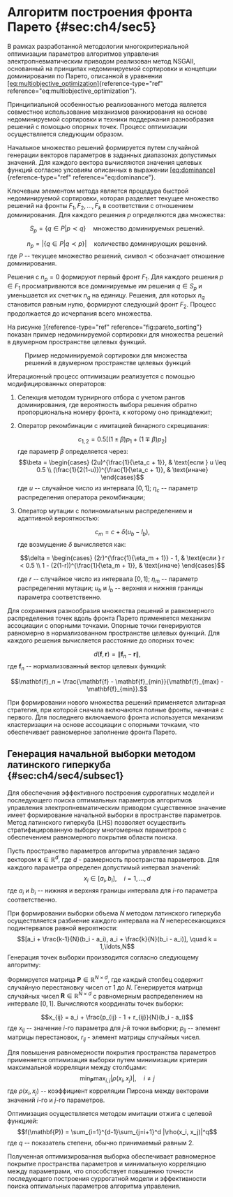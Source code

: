 # Алгоритм построения фронта Парето {#sec:ch4/sec5}

В рамках разработанной методологии многокритериальной оптимизации
параметров алгоритмов управления электропневматическим приводом
реализован метод NSGAII, основанный на принципах недоминируемой
сортировки и концепции доминирования по Парето, описанной в уравнении
[\[eq:multiobjective_optimization\]](#eq:multiobjective_optimization){reference-type="ref"
reference="eq:multiobjective_optimization"}.

Принципиальной особенностью реализованного метода является совместное
использование механизмов ранжирования на основе недоминируемой
сортировки и техники поддержания разнообразия решений с помощью опорных
точек. Процесс оптимизации осуществляется следующим образом.

Начальное множество решений формируется путем случайной генерации
векторов параметров в заданных диапазонах допустимых значений. Для
каждого вектора вычисляются значения целевых функций согласно улсовиям
описанных в выражении
[\[eq:dominance\]](#eq:dominance){reference-type="ref"
reference="eq:dominance"}.

Ключевым элементом метода является процедура быстрой недоминируемой
сортировки, которая разделяет текущее множество решений на фронты
$F_1, F_2, ..., F_k$ в соответствии с отношением доминирования. Для
каждого решения $p$ определяются два множества:

$$S_p = \{q \in P | p \prec q\} \quad \text{множество доминируемых решений}.$$

$$n_p = |\{q \in P | q \prec p\}| \quad \text{количество доминирующих решений}.$$
где $P$ -- текущее множество решений, символ $\prec$ обозначает
отношение доминирования.

Решения с $n_p = 0$ формируют первый фронт $F_1$. Для каждого решения
$p \in F_1$ просматриваются все доминируемые им решения $q \in S_p$ и
уменьшается их счетчик $n_q$ на единицу. Решения, для которых $n_q$
становится равным нулю, формируют следующий фронт $F_2$. Процесс
продолжается до исчерпания всего множества.

На рисунке [1](#fig:pareto_sorting){reference-type="ref"
reference="fig:pareto_sorting"} показан пример недоминируемой сортировки
для множества решений в двумерном пространстве целевых функций.

<figure id="fig:pareto_sorting">

<figcaption>Пример недоминируемой сортировки для множества решений в
двумерном пространстве целевых функций</figcaption>
</figure>

Итерационный процесс оптимизации реализуется с помощью модифицированных
операторов:

1.  Селекция методом турнирного отбора с учетом рангов доминирования,
    где вероятность выбора решения обратно пропорциональна номеру
    фронта, к которому оно принадлежит;

2.  Оператор рекомбинации с имитацией бинарного скрещивания:

    $$c_{1,2} = 0.5[(1 \pm \beta)p_1 + (1 \mp \beta)p_2]$$ где параметр
    $\beta$ определяется через: $$\beta = \begin{cases}
    (2u)^{\frac{1}{\eta_c + 1}}, & \text{если } u \leq 0.5 \\
    (\frac{1}{2(1-u)})^{\frac{1}{\eta_c + 1}}, & \text{иначе}
    \end{cases}$$ где $u$ -- случайное число из интервала $[0,1]$;
    $\eta_c$ -- параметр распределения оператора рекомбинации;

3.  Оператор мутации с полиномиальным распределением и адаптивной
    вероятностью:

    $$c_m = c + \delta(u_b - l_b),$$ где возмущение $\delta$ вычисляется
    как:

    $$\delta = \begin{cases}
    (2r)^{\frac{1}{\eta_m + 1}} - 1, & \text{если } r < 0.5 \\
    1 - (2(1-r))^{\frac{1}{\eta_m + 1}}, & \text{иначе}
    \end{cases}$$

    где $r$ -- случайное число из интервала $[0,1]$; $\eta_m$ --
    параметр распределения мутации; $u_b$ и $l_b$ -- верхняя и нижняя
    границы параметра соответственно.

Для сохранения разнообразия множества решений и равномерного
распределения точек вдоль фронта Парето применяется механизм ассоциации
с опорными точками. Опорные точки генерируются равномерно в
нормализованном пространстве целевых функций. Для каждого решения
вычисляется расстояние до опорных точек:

$$d(\mathbf{f}, \mathbf{r}) = \|\mathbf{f}_n - \mathbf{r}\|,$$ где
$\mathbf{f}_n$ -- нормализованный вектор целевых функций:

$$\mathbf{f}_n = \frac{\mathbf{f} - \mathbf{f}_{min}}{\mathbf{f}_{max} - \mathbf{f}_{min}}.$$

При формировании нового множества решений применяется элитарная
стратегия, при которой сначала включаются полные фронты, начиная с
первого. Для последнего включаемого фронта используется механизм
кластеризации на основе ассоциации с опорными точками, что обеспечивает
равномерное заполнение фронта Парето.

## Генерация начальной выборки методом латинского гиперкуба {#sec:ch4/sec4/subsec1}

Для обеспечения эффективного построения суррогатных моделей и
последующего поиска оптимальных параметров алгоритмов управления
электропневматическим приводом существенное значение имеет формирование
начальной выборки в пространстве параметров. Метод латинского гиперкуба
(LHS) позволяет осуществить стратифицированную выборку многомерных
параметров с обеспечением равномерного покрытия области поиска.

Пусть пространство параметров алгоритма управления задано вектором
$\mathbf{x} \in \mathbb{R}^d$, где $d$ - размерность пространства
параметров. Для каждого параметра определен допустимый интервал
значений: $$x_i \in [a_i, b_i], \quad i = 1,\ldots,d$$ где $a_i$ и $b_i$
-- нижняя и верхняя границы интервала для $i$-го параметра
соответственно.

При формировании выборки объема $N$ методом латинского гиперкуба
осуществляется разбиение каждого интервала на $N$ непересекающихся
подинтервалов равной вероятности:
$$[a_i + \frac{k-1}{N}(b_i - a_i), a_i + \frac{k}{N}(b_i - a_i)], \quad k = 1,\ldots,N$$
Генерация точек выборки производится согласно следующему алгоритму:

Формируется матрица $\mathbf{P} \in \mathbb{R}^{N \times d}$, где каждый
столбец содержит случайную перестановку чисел от 1 до $N$. Генерируется
матрица случайных чисел $\mathbf{R} \in \mathbb{R}^{N \times d}$ с
равномерным распределением на интервале $[0,1]$. Вычисляются координаты
точек выборки:

$$x_{ij} = a_i + \frac{p_{ij} - 1 + r_{ij}}{N}(b_i - a_i)$$ где $x_{ij}$
-- значение $i$-го параметра для $j$-й точки выборки; $p_{ij}$ --
элемент матрицы перестановок, $r_{ij}$ - элемент матрицы случайных
чисел.

Для повышения равномерности покрытия пространства параметров применяется
оптимизация выборки путем минимизации критерия максимальной корреляции
между столбцами:
$$\min_{\mathbf{P}} \max_{i,j} |\rho(x_i, x_j)|, \quad i \neq j$$ где
$\rho(x_i, x_j)$ -- коэффициент корреляции Пирсона между векторами
значений $i$-го и $j$-го параметров.

Оптимизация осуществляется методом имитации отжига с целевой функцией:
$$f(\mathbf{P}) = \sum_{i=1}^{d-1}\sum_{j=i+1}^d |\rho(x_i, x_j)|^q$$
где $q$ -- показатель степени, обычно принимаемый равным 2.

Полученная оптимизированная выборка обеспечивает равномерное покрытие
пространства параметров и минимальную корреляцию между параметрами, что
способствует повышению точности последующего построения суррогатной
модели и эффективности поиска оптимальных параметров алгоритма
управления.
